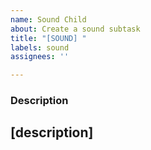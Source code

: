 ```yaml
---
name: Sound Child
about: Create a sound subtask
title: "[SOUND] "
labels: sound
assignees: ''

---
```


### Description
[description]
-
